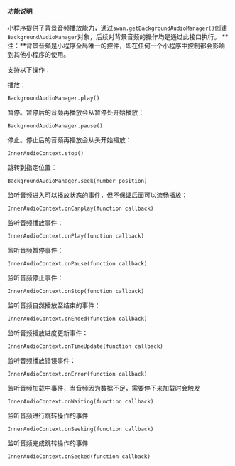 #### 功能说明

小程序提供了背景音频播放能力，通过`swan.getBackgroundAudioManager()`创建`BackgroundAudioManager`对象，后续对背景音频的操作均是通过此接口执行。
**注：**背景音频是小程序全局唯一的控件，即在任何一个小程序中控制都会影响到其他小程序的使用。

支持以下操作：

播放：

```
BackgroundAudioManager.play()
```

暂停。暂停后的音频再播放会从暂停处开始播放：

```
BackgroundAudioManager.pause()
```

停止。停止后的音频再播放会从头开始播放：

```
InnerAudioContext.stop()
```

跳转到指定位置：

```
BackgroundAudioManager.seek(number position)
```

监听音频进入可以播放状态的事件，但不保证后面可以流畅播放：

```
InnerAudioContext.onCanplay(function callback)
```

监听音频播放事件：

```
InnerAudioContext.onPlay(function callback)
```

监听音频暂停事件：

```
InnerAudioContext.onPause(function callback)
```

监听音频停止事件：

```
InnerAudioContext.onStop(function callback)
```

监听音频自然播放至结束的事件：

```
InnerAudioContext.onEnded(function callback)
```

监听音频播放进度更新事件：

```
InnerAudioContext.onTimeUpdate(function callback)
```

监听音频播放错误事件：

```
InnerAudioContext.onError(function callback)
```

监听音频加载中事件，当音频因为数据不足，需要停下来加载时会触发

```
InnerAudioContext.onWaiting(function callback)
```

监听音频进行跳转操作的事件

```
InnerAudioContext.onSeeking(function callback)
```

监听音频完成跳转操作的事件

```
InnerAudioContext.onSeeked(function callback)
```

